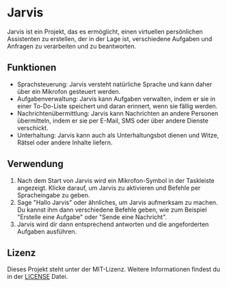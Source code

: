 # Jarvis

Jarvis ist ein Projekt, das es ermöglicht, einen virtuellen persönlichen Assistenten zu erstellen, der in der Lage ist, verschiedene Aufgaben und Anfragen zu verarbeiten und zu beantworten.

## Funktionen

- Sprachsteuerung: Jarvis versteht natürliche Sprache und kann daher über ein Mikrofon gesteuert werden.
- Aufgabenverwaltung: Jarvis kann Aufgaben verwalten, indem er sie in einer To-Do-Liste speichert und daran erinnert, wenn sie fällig werden.
- Nachrichtenübermittlung: Jarvis kann Nachrichten an andere Personen übermitteln, indem er sie per E-Mail, SMS oder über andere Dienste verschickt.
- Unterhaltung: Jarvis kann auch als Unterhaltungsbot dienen und Witze, Rätsel oder andere Inhalte liefern.

## Verwendung

1. Nach dem Start von Jarvis wird ein Mikrofon-Symbol in der Taskleiste angezeigt. Klicke darauf, um Jarvis zu aktivieren und Befehle per Spracheingabe zu geben.
2. Sage "Hallo Jarvis" oder ähnliches, um Jarvis aufmerksam zu machen. Du kannst ihm dann verschiedene Befehle geben, wie zum Beispiel "Erstelle eine Aufgabe" oder "Sende eine Nachricht".
3. Jarvis wird dir dann entsprechend antworten und die angeforderten Aufgaben ausführen.

## Lizenz

Dieses Projekt steht unter der MIT-Lizenz. Weitere Informationen findest du in der [LICENSE](LICENSE) Datei.
